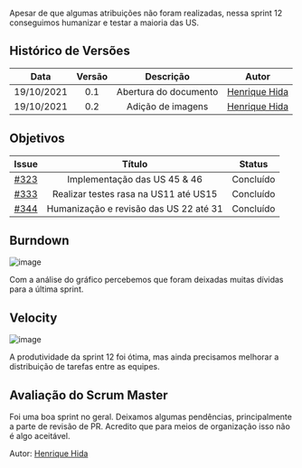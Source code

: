 ﻿---
layout: page_slowbrows
tag: slowbrows
---

 Apesar de que algumas atribuições não foram realizadas, nessa sprint 12 conseguimos humanizar e testar a maioria das US.

## Histórico de Versões

| Data       | Versão | Descrição                      | Autor             |
| :--------: | :----: | :----------:                   | :---------------: |
| 19/10/2021 |  0.1   | Abertura do documento | [Henrique Hida](https://github.com/HenriqueHida)|
| 19/10/2021 |  0.2   | Adição de imagens | [Henrique Hida](https://github.com/HenriqueHida)|


## Objetivos

| Issue |            Título            |      Status  | 
|:-----:|:----------------------------:|:-------------------:|
| [#323](https://github.com/fga-eps-mds/2021-1-Bot/issues/323) | Implementação das US 45 & 46 | Concluído|
| [#333](https://github.com/fga-eps-mds/2021-1-Bot/issues/333) | Realizar testes rasa na US11 até US15 |Concluído|
| [#344](https://github.com/fga-eps-mds/2021-1-Bot/issues/344) | Humanização e revisão das US 22 até 31 | Concluído |


## Burndown
![image](https://user-images.githubusercontent.com/78568172/138785425-fd6547a6-699d-4fb9-972d-0bfcd7958b4c.png)

Com a análise do gráfico percebemos que foram deixadas muitas dívidas para a última sprint.

## Velocity 
![image](https://user-images.githubusercontent.com/78568172/138786247-f7eefaad-f48e-41f4-b4a9-33e5b282be08.png)

A produtividade da sprint 12 foi ótima, mas ainda precisamos melhorar a distribuição de tarefas entre as equipes.
## Avaliação do Scrum Master
Foi uma boa sprint no geral. Deixamos algumas pendências, principalmente a parte de revisão de PR. Acredito que para meios de organização isso não é algo aceitável. 

Autor: [Henrique Hida](https://github.com/HenriqueHida)
